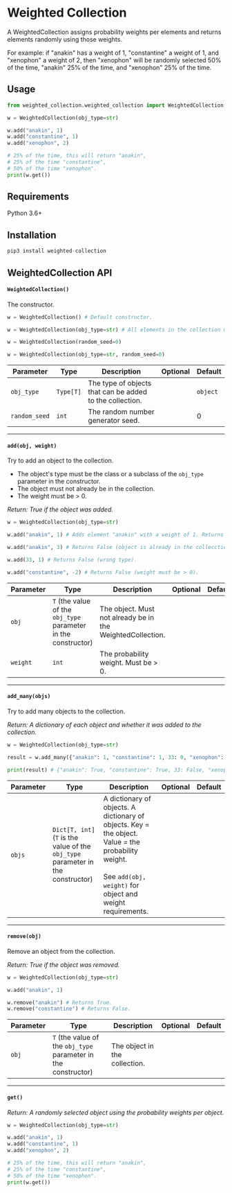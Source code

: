 # Weighted Collection

A WeightedCollection assigns probability weights per elements and returns elements randomly using those weights.

For example: if "anakin" has a weight of 1, "constantine" a weight of 1, and "xenophon" a  weight of 2, then "xenophon" will be randomly selected 50% of the time, "anakin" 25% of the time, and "xenophon" 25% of the time.

## Usage

```python
from weighted_collection.weighted_collection import WeightedCollection

w = WeightedCollection(obj_type=str)

w.add("anakin", 1)
w.add("constantine", 1)
w.add("xenophon", 2)

# 25% of the time, this will return "anakin", 
# 25% of the time "constantine",
# 50% of the time "xenophon".
print(w.get())
```

## Requirements

Python 3.6+

## Installation

```python
pip3 install weighted-collection
```

## WeightedCollection API

#### `WeightedCollection()`

The constructor.

```python
w = WeightedCollection() # Default constructor.
```

```python
w = WeightedCollection(obj_type=str) # All elements in the collection must be strings.
```

```python
w = WeightedCollection(random_seed=0)
```

```python
w = WeightedCollection(obj_type=str, random_seed=0)
```

| Parameter     | Type      | Description                                              | Optional | Default  |
| ------------- | --------- | -------------------------------------------------------- | -------- | -------- |
| `obj_type`    | `Type[T]` | The type of objects that can be added to the collection. |          | `object` |
| `random_seed` | `int`     | The random number generator seed.                        |          | 0        |

***

#### `add(obj, weight)`

Try to add an object to the collection.

- The object's type must be the class or a subclass of the `obj_type` parameter in the constructor.
- The object must not already be in the  collection.
- The weight must be > 0.

_Return: True if the object was added._

```python 
w = WeightedCollection(obj_type=str)

w.add("anakin", 1) # Adds element "anakin" with a weight of 1. Returns True.

w.add("anakin", 3) # Returns False (object is already in the collecction).

w.add(33, 1) # Returns False (wrong type).

w.add("constantine", -2) # Returns False (weight must be > 0).
```

| Parameter | Type                                                         | Description                                                | Optional | Default |
| --------- | ------------------------------------------------------------ | ---------------------------------------------------------- | -------- | ------- |
| `obj`     | `T` (the value of the `obj_type` parameter in the constructor) | The object. Must not already be in the WeightedCollection. |          |         |
| `weight`  | `int`                                                        | The probability weight. Must be > 0.                       |          |         |

***

#### `add_many(objs)`

Try to add many objects to the collection. 

_Return: A dictionary of each object and whether it was added to the collection._

```python
w = WeightedCollection(obj_type=str)

result = w.add_many({"anakin": 1, "constantine": 1, 33: 0, "xenophon": -1})

print(result) # {"anakin": True, "constantine": True, 33: False, "xenophon": False}
```

| Parameter | Type                                                         | Description                                                  | Optional | Default |
| --------- | ------------------------------------------------------------ | ------------------------------------------------------------ | -------- | ------- |
| `objs`    | `Dict[T, int]`<br>(`T` is the value of the `obj_type` parameter in the constructor) | A dictionary of objects. A dictionary of objects. Key = the object. Value = the probability weight.<br><br>See `add(obj, weight)` for object and weight requirements. |          |         |

***

#### `remove(obj)`

Remove an object from the collection.

_Return: True if the object was removed._

```python
w = WeightedCollection(obj_type=str)

w.add("anakin", 1)

w.remove("anakin") # Returns True.
w.remove("constantine") # Returns False.
```

| Parameter | Type                                                         | Description                   | Optional | Default |
| --------- | ------------------------------------------------------------ | ----------------------------- | -------- | ------- |
| `obj`     | `T` (the value of the `obj_type` parameter in the constructor) | The object in the collection. |          |         |

***

#### `get()`

_Return: A randomly selected object using the probability weights per object._

```python
w = WeightedCollection(obj_type=str)

w.add("anakin", 1)
w.add("constantine", 1)
w.add("xenophon", 2)

# 25% of the time, this will return "anakin", 
# 25% of the time "constantine",
# 50% of the time "xenophon".
print(w.get())
```

